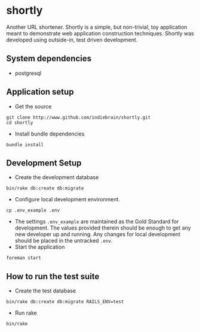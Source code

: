 # shortly

Another URL shortener. Shortly is a simple, but non-trivial, toy application meant to demonstrate web application construction techniques. Shortly was developed using outside-in, test driven development.


## System dependencies

* postgresql


## Application setup
* Get the source
```
git clone http://www.github.com/indiebrain/shortly.git
cd shortly
```
* Install bundle dependencies
```
bundle install
```


## Development Setup
* Create the development database
```
bin/rake db:create db:migrate
```
* Configure local development environment.
```
cp .env_example .env
```
  * The settings `.env_example` are maintained as the Gold Standard for development. The values provided therein should be enough to get any new developer up and running. Any changes for local development should be placed in the untracked `.env`.
* Start the application
```
foreman start
```


## How to run the test suite
* Create the test database
```
bin/rake db:create db:migrate RAILS_ENV=test
```
* Run rake
```shell
bin/rake
```

